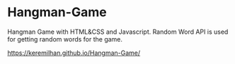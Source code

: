 # Hangman-Game

Hangman Game with HTML&CSS and Javascript. Random Word API is used for getting random words for the game.

https://keremilhan.github.io/Hangman-Game/
